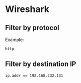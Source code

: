 # Wireshark

## Filter by protocol
Example:
```
http
```

## Filter by destination IP
```
ip.addr == 192.168.232.131
```
